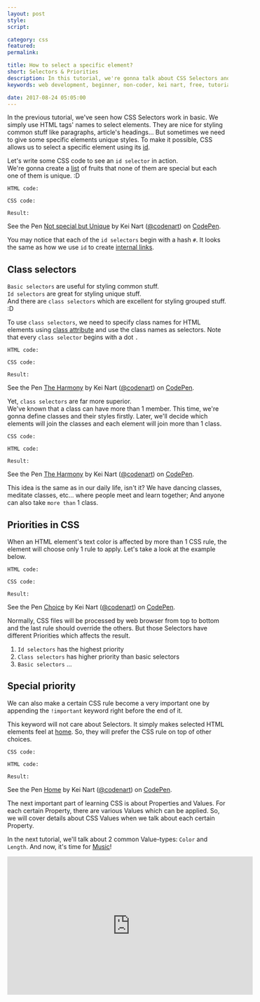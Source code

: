 ```yaml
---
layout: post
style:
script:

category: css
featured:
permalink:

title: How to select a specific element?
short: Selectors & Priorities
description: In this tutorial, we're gonna talk about CSS Selectors and Priorities. <br>I was so forgetful that I've not mentioned Priorities. <br>Fortunately, everything is just in time. :D
keywords: web development, beginner, non-coder, kei nart, free, tutorial, coding, programming, code nart, css, selectors, priorities

date: 2017-08-24 05:05:00
---
```


In the previous tutorial, we've seen how CSS Selectors work in basic. We simply
use HTML tags' names to select elements. They are nice for styling common stuff
like paragraphs, article's headings... But sometimes we need to give some specific
elements unique styles. To make it possible, CSS allows us to select a specific
element using its
[id](https://codenart.github.io/html/2017/07/27/html-2-images-links.html#id "ext").

Let's write some CSS code to see an `id selector` in action.  
We're gonna create a [list](https//codenart.github.io) of fruits that none of
them are special but each one of them is unique. :D

`HTML code:`
<script src="https://gist.github.com/codenart/68314c206a0353c16a784f879e65df7d.js">
</script>

`CSS code:`
<script src="https://gist.github.com/codenart/e41832b16ad19879a8004d8029863311.js">
</script>

`Result:`

<p data-height="500" data-theme-id="light" data-slug-hash="qPBoVb" data-default-tab="result"
   data-user="codenart" data-embed-version="2" data-pen-title="Not special but Unique"
   class="codepen">
   See the Pen
   <a href="https://codepen.io/codenart/pen/qPBoVb/">Not special but Unique</a>
   by Kei Nart (<a href="https://codepen.io/codenart">@codenart</a>) on
   <a href="https://codepen.io">CodePen</a>.
</p>
<script async src="https://production-assets.codepen.io/assets/embed/ei.js"></script>

You may notice that each of the `id selectors` begin with a hash `#`. It looks the
same as how we use `id` to create
[internal links](https://codenart.github.io/html/2017/07/27/html-2-images-links.html#id "ext").

## Class selectors

`Basic selectors` are useful for styling common stuff.  
`Id selectors` are great for styling unique stuff.  
And there are `class selectors` which are excellent for styling grouped stuff. :D

To use `class selectors`, we need to specify class names for HTML elements using
[class attribute](https://www.w3schools.com/tags/att_class.asp "ext") and use
the class names as selectors. Note that every `class selector` begins with a dot `.`

`HTML code:`
<script src="https://gist.github.com/codenart/33357d72dafcc0955c2f31cf596610e6.js">
</script>

`CSS code:`
<script src="https://gist.github.com/codenart/2459e8aca7303d11c28b1d48448767ae.js">
</script>

`Result:`

<p data-height="450" data-theme-id="light" data-slug-hash="pWoLxB" data-default-tab="result"
   data-user="codenart" data-embed-version="2" data-pen-title="The Harmony"
   class="codepen">
   See the Pen <a href="https://codepen.io/codenart/pen/pWoLxB/">The Harmony</a>
   by Kei Nart (<a href="https://codepen.io/codenart">@codenart</a>) on
   <a href="https://codepen.io">CodePen</a>.
</p>
<script async src="https://production-assets.codepen.io/assets/embed/ei.js"></script>

Yet, `class selectors` are far more superior.  
We've known that a class can have more than 1 member. This time, we're gonna
define classes and their styles firstly. Later, we'll decide which elements
will join the classes and each element will join more than 1 class.

`CSS code:`
<script src="https://gist.github.com/codenart/df4a9eb30406234057ed8a28a61c4b63.js">
</script>

`HTML code:`
<script src="https://gist.github.com/codenart/2649540b3e375b8e1c56c6df846732a0.js">
</script>

`Result:`

<p data-height="450" data-theme-id="light" data-slug-hash="WZNJem" data-default-tab="result"
   data-user="codenart" data-embed-version="2" data-pen-title="The Harmony"
   class="codepen">
   See the Pen <a href="https://codepen.io/codenart/pen/WZNJem/">The Harmony</a>
   by Kei Nart (<a href="https://codepen.io/codenart">@codenart</a>) on
   <a href="https://codepen.io">CodePen</a>.
</p>
<script async src="https://production-assets.codepen.io/assets/embed/ei.js"></script>

This idea is the same as in our daily life, isn't it? We have dancing classes,
meditate classes, etc... where people meet and learn together; And anyone can
also take `more than` 1 class.

## Priorities in CSS

When an HTML element's text color is affected by more than 1 CSS rule, the element
will choose only 1 rule to apply. Let's take a look at the example below.

`HTML code:`
<script src="https://gist.github.com/codenart/ae58befa55150b625de22215b671b598.js">
</script>

`CSS code:`
<script src="https://gist.github.com/codenart/74f0bfac9af6465539728acd082dde9a.js">
</script>

`Result:`

<p data-height="450" data-theme-id="light" data-slug-hash="boGMVz" data-default-tab="result"
   data-user="codenart" data-embed-version="2" data-pen-title="Choice" class="codepen">
   See the Pen <a href="https://codepen.io/codenart/pen/boGMVz/">Choice</a>
   by Kei Nart (<a href="https://codepen.io/codenart">@codenart</a>) on
   <a href="https://codepen.io">CodePen</a>.
</p>
<script async src="https://production-assets.codepen.io/assets/embed/ei.js"></script>

Normally, CSS files will be processed by web browser from top to bottom and the
last rule should override the others. But those Selectors have different Priorities
which affects the result.

1. `Id selectors` has the highest priority
2. `Class selectors` has higher priority than basic selectors
3. `Basic selectors` ...

## Special priority

We can also make a certain CSS rule become a very important one by appending the
`!important` keyword right before the end of it.

This keyword will not care about Selectors. It simply makes selected HTML
elements feel at [home](https://www.youtube.com/watch?v=-98nmUfaBqs "ext").
So, they will prefer the CSS rule on top of other choices.

`CSS code:`
<script src="https://gist.github.com/codenart/72cae94670da3e989650052c1410f8fe.js">
</script>

`HTML code:`
<script src="https://gist.github.com/codenart/39befd31b4e4b143612f8c7c9ba7361c.js">
</script>

`Result:`
<p data-height="500" data-theme-id="light" data-slug-hash="ZXrzgN"
   data-default-tab="result" data-user="codenart" data-embed-version="2"
   data-pen-title="Home" class="codepen">
   See the Pen <a href="https://codepen.io/codenart/pen/ZXrzgN/">Home</a>
   by Kei Nart (<a href="https://codepen.io/codenart">@codenart</a>) on
   <a href="https://codepen.io">CodePen</a>.
</p>
<script async src="https://production-assets.codepen.io/assets/embed/ei.js"></script>

The next important part of learning CSS is about Properties and Values. For each
certain Property, there are various Values which can be applied. So, we will
cover details about CSS Values when we talk about each certain Property.

In the next tutorial, we'll talk about 2 common Value-types: `Color` and `Length`.
And now, it's time for [Music](https://www.youtube.com/watch?v=-98nmUfaBqs "ext")!
<i class="fa fa-heart"></i>

<div class="embed">
   <iframe width="560" height="315"
           src="https://www.youtube.com/embed/-98nmUfaBqs?ecver=1"
           frameborder="0" allowfullscreen>
   </iframe>
</div>
